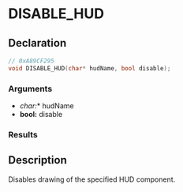 # DISABLE_HUD

## Declaration
```cpp
// 0xA89CF295
void DISABLE_HUD(char* hudName, bool disable);
```

### Arguments
- **char*:** hudName
- **bool:** disable

### Results

## Description
Disables drawing of the specified HUD component.